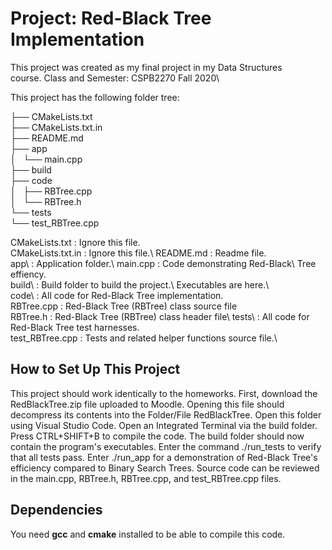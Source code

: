 # Project: Red-Black Tree Implementation

This project was created as my final project in my Data Structures\
course. Class and Semester: CSPB2270 Fall 2020\

This project has the following folder tree:

├── CMakeLists.txt  
├── CMakeLists.txt.in  
├── README.md  
├── app  
│   └── main.cpp  
├── build  
├── code  
│   ├── RBTree.cpp  
│   └── RBTree.h  
└── tests  
    └── test_RBTree.cpp

CMakeLists.txt      : Ignore this file.\
CMakeLists.txt.in   : Ignore this file.\ 
README.md           : Readme file.\
app\                : Application folder.\ 
main.cpp            :     Code demonstrating Red-Black\ 
                            Tree effiency.\
build\              : Build folder to build the project.\ 
                            Executables are here.\   
code\               : All code for Red-Black Tree implementation.\
RBTree.cpp          :     Red-Black Tree (RBTree) class source file\
RBTree.h            :     Red-Black Tree (RBTree) class header file\ 
tests\              : All code for Red-Black Tree test harnesses.\
test_RBTree.cpp     :     Tests and related helper functions source file.\ 

## How to Set Up This Project

This project should work identically to the homeworks. First, download the 
RedBlackTree.zip file uploaded to Moodle. Opening this file should decompress
its contents into the Folder/File RedBlackTree. Open this folder using Visual
Studio Code. Open an Integrated Terminal via the build folder. Press CTRL+SHIFT+B
to compile the code. The build folder should now contain the program's 
executables. Enter the command ./run_tests to verify that all tests pass. 
Enter ./run_app for a demonstration of Red-Black Tree's efficiency compared 
to Binary Search Trees. Source code can be reviewed in the main.cpp, RBTree.h,
RBTree.cpp, and test_RBTree.cpp files. 

## Dependencies
You need **gcc** and **cmake** installed to be able to compile this code.
